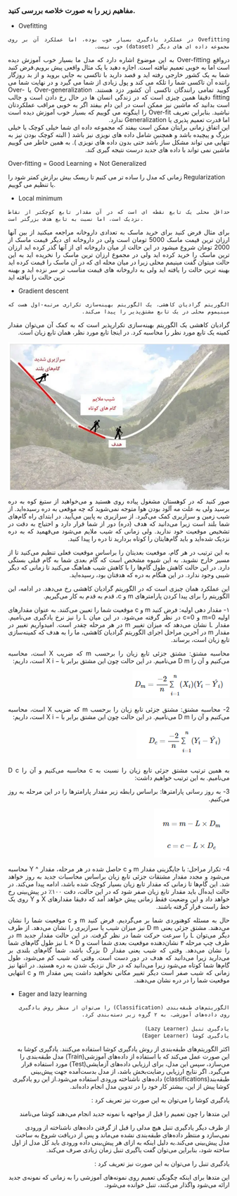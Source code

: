 ### مفاهیم زیر را به صورت خلاصه بررسی کنید.

- Ovefitting <br/>
<div dir="rtl" align="justify">
  
```
Ovefitting در عملکرد یادگیری بسیار خوب بوده، اما عملکرد آن بر روی مجموعه داده ای های دیگر (dataset) خوب نیست. 
```
  درواقع Over-fitting به این موضوع اشاره دارد که مدل ما بسیار خوب آموزش دیده است اما به خوبی تعمیم نیافته است. اجازه دهید با یک مثال واقعی پیش برویم.فرض کنید شما به یک کشور خارجی رفته اید و قصد دارید با تاکسی به جایی بروید و از بد روزگار راننده آن تاکسی شما را تلکه می کند و پول زیادی از شما می گیرد و در نهایت شما می گویید تمامی رانندگان تاکسی آن کشور دزد هستند. Over-generalization یا Over-fitting دقیقا همین چیزی است که در زندگی انسان ها در حال رخ دادن است و جالب است بدانید که ماشین نیز ممکن است در این دام بیفتد اگر به خوبی مراقب عملکردتان نباشید. بنابراین تعریف Over-fit را اینگونه می گوییم که بسیار خوب آموزش دیده است اما قدرت تعمیم پذیری یا Generalization ندارد.
  <br/>
  این اتفاق زمانی برایتان ممکن است بیفتد که مجموعه داده ای شما خیلی کوچک یا خیلی بزرگ و پیچیده باشد و همچنین شامل داده های نویزی نیز باشد ( البته کوچک بودن نیز به تنهایی می تواند مشکل ساز باشد حتی بدون داده های نویزی ). به همین خاطر می گوییم ماشین نمی تواند با داده های جدید درست نتیجه گیری کند.
</div>
Over-fitting = Good Learning + Not Generalized

زمانی که مدل را ساده تر می کنیم تا ریسک بیش برازش کمتر شود را Regularization یا تنظیم می گوییم.

- Local minimum
<div rtl="rtl" align="justify">
  
```
حداقل محلی یک تابع نقطه ای است که در آن مقدار تابع کوچکتر از نقاط نزدیک است، اما نسبت به تابع هدف بزرگتر است.
```
  برای مثال فرض کنید برای خرید ماسک به تعدادی داروخانه مراجعه میکنید از بین آنها ارزان ترین قیمت ماسک 5000 تومان است ولی  در داروخانه ای دیگر قیمت ماسک از 2000 تومان شروع میشود در این حالت از میان داروخانه ای از آنها گذر کرده اید ارزان ترین ماسک را خرید کرده اید ولی در مجموع ارزان ترین ماسک را نخریده اید به این حالت میتوان گفت مینیمم محلی زیرا در میان محله  ای که در آن ماسک را قیمت کرده اید بهینه ترین حالت را یافته اید ولی به داروخانه های قیمت مناسب تر سر نزده اید و بهینه ترین حالت را نیافته اید  

</div>


- Gradient descent

<div dir="rtl" align="justify">

```
الگوریتم گرادیان کاهشی، یک الگوریتم بهینه‌سازی تکراری مرتبه-اول هست که مینیموم محلی در یک تابع مشتق‌پذیر را پیدا می‌کند.
```
گرادیان کاهشی یک الگوریتم بهینه‌سازی تکرارپذیر است که به کمک آن می‌توان مقدار کمینه یک تابع مورد نظر را محاسبه کرد. در اینجا تابع مورد نظر، همان تابع زیان است.
  
  <img src="img1.PNG"/>
  
  صور کنید که در کوهستان مشغول پیاده روی هستید و می‌خواهید از ستیغ کوه به دره برسید ولی به علت مه آلود بودن هوا متوجه نمی‌شوید که چه موقعی به دره رسیده‌اید. از شیب زمین و سرازیری کمک می‌گیرد. از سرازیری به پایین می‌آیید. در ابتدای راه گام‌های شما بلند است زیرا می‌دانید که هدف (دره) دور از شما قرار دارد و احتیاج به دقت در تشخیص موقعیت خود ندارید. ولی زمانی که شیب ملایم می‌شود می‌فهمید که به دره نزدیک شده‌اید و باید گام‌‌هایتان را کوتاه بردارید تا دره را پیدا کنید.

به این ترتیب در هر گام، موقعیت بعدیتان را براساس موقعیت فعلی تنظیم می‌کنید تا از مسیر خارج نشوید. به این شیوه مشخص است که گام بعدی شما به گام قبلی بستگی دارد. در این حالت کاهش طول گام‌ها را با کاهش شیب هماهنگ می‌کنید تا زمانی که دیگر شیبی وجود ندارد. در این هنگام به دره که هدفتان بود، رسیده‌اید.

این عملکرد همان چیزی است که در الگوریتم گرادیان کاهشی رخ می‌دهد. در ادامه، این الگوریتم را برای پیدا کردن پارامترهای m و c، قدم به قدم به کار می‌گیریم.

۱- مقدار دهی اولیه: فرض کنید m و c موقعیت شما را تعیین می‌کنند. به عنوان مقدارهای اولیه m=0 و c=0 در نظر گرفته می‌شود. در این میان L را نیز نرخ یادگیری می‌نامیم. مقدار L نشان می‌دهد که میزان تغییر m در هر مرحله چقدر است. امیدواریم تغییر در مقدار m در آخرین مراحل اجرای الگوریتم گرادیان کاهشی، ما را به هدف که کمینه‌سازی تابع زیان است، برساند.
  
   محاسبه مشتق: مشتق جزئی تابع زیان را برحسب m که ضریب X است، محاسبه می‌کنیم و آن را 
D
m
 می‌نامیم. در این حالت چون این مشتق برابر با 
−
X
i
 است، داریم:
  
<img src="img2.PNG"/>

2- محاسبه مشتق: مشتق جزئی تابع زیان را برحسب m که ضریب X است، محاسبه می‌کنیم و آن را 
D
m
 می‌نامیم. در این حالت چون این مشتق برابر با 
−
X
i
 است، داریم:
  
  <img src="img3.PNG"/>
  
  به همین ترتیب مشتق جزئی تابع زیان را نسبت به c محاسبه می‌کنیم و آن را 
D
c
 می‌نامیم. به این ترتیب خواهیم داشت:

  3- به روز رسانی پارامترها:  براساس رابطه زیر مقدار پارامترها را در این مرحله به روز می‌کنیم.

  <img src="img4.PNG"/>

  
  
  4- تکرار مراحل: با جایگزینی مقدار m و c‌ حاصل شده در هر مرحله، مقدار 
^
Y
 محاسبه می‌شود و مجدد مقدار مشتقات جزئی تابع زیان براساس محاسبات جدید به روز خواهد شد. این گام‌ها تا زمانی که مقدار تابع زیان بسیار کوچک شده باشد، ادامه پیدا می‌کند. در حالت ایده‌آل باید مقدار تابع زیان صفر شود که در این حالت، دقت ۱۰۰٪ در پیش‌بینی رخ خواهد داد و این وضعیت فقط زمانی پیش خواهد آمد که دقیقا مقدارهای 
X
 و 
Y
 روی یک خط راست قرار گرفته باشند.

حال به مسئله کوهنوردی شما بر می‌گردیم. فرض کنید m و c موقعیت شما را نشان می‌دهند. مشتق جزئی یعنی 
D
m
 نیز میزان شیب یا سرازیری را نشان می‌دهد. از طرف دیگر می‌توان L را سرعت حرکت شما در نظر گرفت. در این حالت مقدار جدید m در طرف چپ مرحله ۳ نشان‌دهنده موقعیت بعدی شما است و 
L
×
D
 نیز طول گام‌های شما را نشان می‌دهد. وقتی که شیب یعنی مقدار D بزرگ باشد، شما گام‌های بلندی بر می‌دارید زیرا می‌دانید که هدف در دور دست است. وقتی که شیب کم می‌شود، طول گام‌ها شما کوتاه می‌شود زیرا می‌دانید که در حال نزدیک شدن به دره هستید. در انتها نیز زمانی که شیب صفر است دیگر تغییر مکانی نخواهید داشت پس مقدار m و c انتهایی موقعیت شما را در دره نشان می‌دهند.
  
</div>

- Eager and lazy learning
<div dir="rtl">
  
```
الگوریتم‌های طبقه‌بندی (Classification) را می‌توان از منظر روش یادگیری روی داده‌های آموزشی، به ۲ گروه زیر دسته‌بندی کرد.

یادگیری تنبل (Lazy Learner)
یادگیری کوشا (Eager Learner)
```
  اکثر الگوریتم‌های طبقه‌بندی از روش یادگیری کوشا استفاده می‌کنند. یادگیری کوشا به این صورت عمل می‌کند که با استفاده از داده‌های آموزشی(Train) مدل طبقه‌بندی را می‌سازد، سپس این مدل، برای ارزیابی داده‌های آزمایشی(Test) مورد استفاده قرار می‌گیرد. اگر نتایج ارزیابی رضایت‌بخش باشد، از مدل بدست‌آمده جهت پیش‌بینی طبقه‌بند(classifications) داده‌های ناشناخته ورودی استفاده می‌شود.از این رو یادگیری کوشا پیش از این، بیشتر کار خود را در تدوین مدل انجام داده‌اند.

یادگیری کوشا را می‌توان به این صورت نیز تعریف کرد :

این متدها را چون تعمیم را قبل از مواجهه با نمونه جدید انجام می‌دهند کوشا می‌نامند
  
  از طرف دیگر یادگیری تنبل هیچ مدلی را قبل از گرفتن داده‌های ناشناخته از ورودی نمی‌سازد و منتظر داده‌های طبقه‌بندی نشده می‌ماند و پس از دریافت شروع به ساخت مدل پیش‌بینی می‌کند.به دلیل اینکه به ازای هر پیش‌بینی داده ورودی باید کل مدل از اول ساخته شود، بنابراین می‌توان گفت یاگیری تنبل زمان زیادی صرف می‌کند.

یادگیری تنبل را می‌توان به این صورت نیز تعریف کرد :

این متدها برای اینکه چگونگی تعمیم روی نمونه‌های آموزشی را به زمانی که نمونه‌ی جدید ارائه می‌شود واگذار می‌کنند، تنبل خوانده می‌شود.
  </div>
